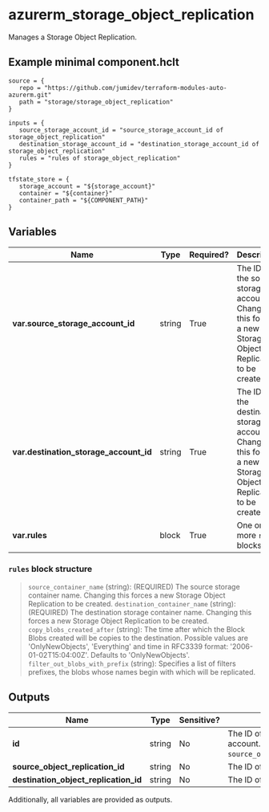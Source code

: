 # azurerm_storage_object_replication

Manages a Storage Object Replication.

## Example minimal component.hclt

```hcl
source = {
   repo = "https://github.com/jumidev/terraform-modules-auto-azurerm.git" 
   path = "storage/storage_object_replication" 
}

inputs = {
   source_storage_account_id = "source_storage_account_id of storage_object_replication" 
   destination_storage_account_id = "destination_storage_account_id of storage_object_replication" 
   rules = "rules of storage_object_replication" 
}

tfstate_store = {
   storage_account = "${storage_account}" 
   container = "${container}" 
   container_path = "${COMPONENT_PATH}" 
}

```

## Variables

| Name | Type | Required? |  Description |
| ---- | ---- | --------- |  ----------- |
| **var.source_storage_account_id** | string | True | The ID of the source storage account. Changing this forces a new Storage Object Replication to be created. | 
| **var.destination_storage_account_id** | string | True | The ID of the destination storage account. Changing this forces a new Storage Object Replication to be created. | 
| **var.rules** | block | True | One or more `rules` blocks. | 

### `rules` block structure

>`source_container_name` (string): (REQUIRED) The source storage container name. Changing this forces a new Storage Object Replication to be created.
>`destination_container_name` (string): (REQUIRED) The destination storage container name. Changing this forces a new Storage Object Replication to be created.
>`copy_blobs_created_after` (string): The time after which the Block Blobs created will be copies to the destination. Possible values are 'OnlyNewObjects', 'Everything' and time in RFC3339 format: '2006-01-02T15:04:00Z'. Defaults to 'OnlyNewObjects'.
>`filter_out_blobs_with_prefix` (string): Specifies a list of filters prefixes, the blobs whose names begin with which will be replicated.



## Outputs

| Name | Type | Sensitive? | Description |
| ---- | ---- | --------- | --------- |
| **id** | string | No  | The ID of the Storage Object Replication in the destination storage account. It's composed as format `source_object_replication_id;destination_object_replication_id`. | 
| **source_object_replication_id** | string | No  | The ID of the Object Replication in the source storage account. | 
| **destination_object_replication_id** | string | No  | The ID of the Object Replication in the destination storage account. | 

Additionally, all variables are provided as outputs.
